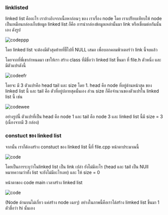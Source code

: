 ### linklisted

linked list คืออะไร เราอ้างอิงจากเนื้อหาก่อนๆ ของ เราเรื่อง node โดย เราเปรียบเทียบให้ node เป็นเหมือนกล่องเก็บข้อมูล linked list ก็คือ การนำกล่องข้อมูลเหล่านั้นมา link หรือเชื่อมต่อกันนั้นเอง ดังรูป

![codeppp](https://media.discordapp.net/attachments/1029082389852475525/1080259060730974368/IMG_1773.png?width=870&height=437)

โดย linked list จะต้องมีตัวสุดท้ายที่ชี้ไปที่ NULL เสมอ เพื่อบอกคอมพิวเตอร์ว่า link นี้จบแล้ว

โดยจากที่พี่เขากำหนดมา เขาให้เรา สร้าง class ที่มีชื่อว่า linked list ขึ้นมา ที่ file.h ตัวหนึ่ง และ มีตัวแปรดังนี้ 

![codeefr](https://media.discordapp.net/attachments/1029082389852475525/1080260142567804948/image.png)

โดยจะ มี 3 ตัวแปรคือ head tail และ size  โดย 1. head คือ node ที่อยู่ด้านหน้าสุด ของ linked list นี้ และ tail คือ ตัวที่อยู่ปลายสุดนั้นเอง ส่วน size ก็คือจำนวนของตัวแปรใน linked list นี้ เช่น 

![codewee](https://media.discordapp.net/attachments/1029082389852475525/1080261001984868372/IMG_1774.png?width=879&height=437)

อย่างรูปนี้ ตัวแปรที่เป็น head คือ node 1 และ  tail คือ  node 3 และ linked list นี้มี size = 3 (เนื่องจากมี 3 กล่อง)

### constuct ของ linked list 

จากนั้น เราก็ต้องสร้าง constuct ของ linked list นี้ที่ file.cpp หน้าตาประมาณนี้ 

![code](https://media.discordapp.net/attachments/1029082389852475525/1080262959420411995/image.png)

โดยเป็นการระบุว่าในlinked list เป็น link เปล่า ยังไม่มีอะไร (head และ tail เป็น NUll หมายความว่าทั้ง list จะยังไม่มีอะไรเลย) และ ให้ size = 0

หน้าตาของ code main เวลาสร้าง linked list 

![code](https://media.discordapp.net/attachments/1029082389852475525/1080263809719091290/image.png)

(Node ด้านบนไม่เกี่ยว แค่สร้าง node เฉยๆ) อย่างในภาพนี้คือเราได้สร้าง limked list ขึ้นมา 1 ตัวชื่อว่า hi นั้นเอง


